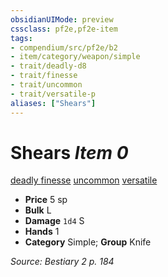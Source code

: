 ```yaml
---
obsidianUIMode: preview
cssclass: pf2e,pf2e-item
tags:
- compendium/src/pf2e/b2
- item/category/weapon/simple
- trait/deadly-d8
- trait/finesse
- trait/uncommon
- trait/versatile-p
aliases: ["Shears"]
---
```

# Shears *Item 0*  
[deadly <d8>](/rules/traits/deadly.md)  [finesse](/rules/traits/finesse.md)  [uncommon](/rules/traits/uncommon.md)  [versatile <p>](/rules/traits/versatile.md)  

- **Price** 5 sp
- **Bulk** L
- **Damage** `1d4` S
- **Hands** 1
- **Category** Simple; **Group** Knife 



*Source: Bestiary 2 p. 184*